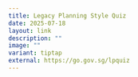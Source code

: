 ```yaml
---
title: Legacy Planning Style Quiz
date: 2025-07-18
layout: link
description: ""
image: ""
variant: tiptap
external: https://go.gov.sg/lpquiz
---
```

